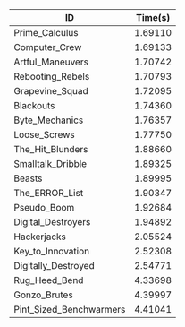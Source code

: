 |ID|Time(s)|
|-|-|
|Prime_Calculus|1.69110|
|Computer_Crew|1.69133|
|Artful_Maneuvers|1.70742|
|Rebooting_Rebels|1.70793|
|Grapevine_Squad|1.72095|
|Blackouts|1.74360|
|Byte_Mechanics|1.76357|
|Loose_Screws|1.77750|
|The_Hit_Blunders|1.88660|
|Smalltalk_Dribble|1.89325|
|Beasts|1.89995|
|The_ERROR_List|1.90347|
|Pseudo_Boom|1.92684|
|Digital_Destroyers|1.94892|
|Hackerjacks|2.05524|
|Key_to_Innovation|2.52308|
|Digitally_Destroyed|2.54771|
|Rug_Heed_Bend|4.33698|
|Gonzo_Brutes|4.39997|
|Pint_Sized_Benchwarmers|4.41041|
